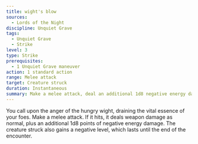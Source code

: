 ```yaml
---
title: wight's blow
sources:
  - Lords of the Night
discipline: Unquiet Grave
tags:
  - Unquiet Grave
  - Strike
level: 3
type: Strike
prerequisites:
  - 1 Unquiet Grave maneuver
action: 1 standard action
range: Melee attack
target: Creature struck
duration: Instantaneous
summary: Make a melee attack, deal an additional 1d8 negative energy damage and your victim gains a negative level.
---
```


You call upon the anger of the hungry wight, draining the vital essence of your foes. Make a melee attack. If it hits, it deals weapon damage as normal, plus an additional 1d8 points of negative energy damage. The creature struck also gains a negative level, which lasts until the end of the encounter.
